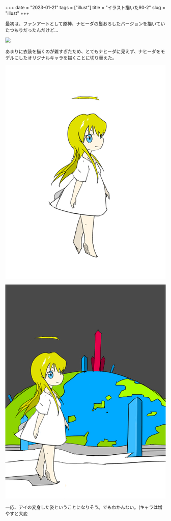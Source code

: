 +++
date = "2023-01-21"
tags = ["illust"]
title = "イラスト描いた90-2"
slug = "illust"
+++

最初は、ファンアートとして原神、ナヒーダの髪おろしたバージョンを描いていたつもりだったんだけど...

![](/games/genshin/illust_genshin_nahida_ver_down_hair.png)


あまりに衣装を描くのが雑すぎたため、とてもナヒーダに見えず、ナヒーダをモデルにしたオリジナルキャラを描くことに切り替えた。

![](/img/ai_50.png)

![](/img/yui_90.png)

一応、アイの変身した姿ということになりそう。でもわかんない。(キャラは増やすと大変
